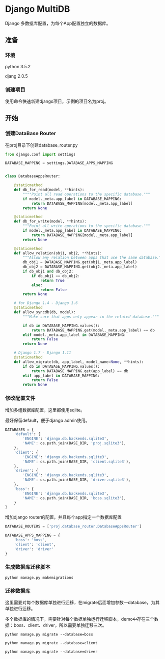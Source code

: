 # Django MultiDB

Django 多数据库配置，为每个App配置独立的数据库。

## 准备

### 环境

python 3.5.2

djang 2.0.5

### 创建项目

使用命令快速新建django项目，示例的项目名为proj。

## 开始

### 创建DataBase Router

在proj目录下创建database_router.py

```python
from django.conf import settings

DATABASE_MAPPING = settings.DATABASE_APPS_MAPPING


class DatabaseAppsRouter:

    @staticmethod
    def db_for_read(model, **hints):
        """"Point all read operations to the specific database."""
        if model._meta.app_label in DATABASE_MAPPING:
            return DATABASE_MAPPING[model._meta.app_label]
        return None

    @staticmethod
    def db_for_write(model, **hints):
        """Point all write operations to the specific database."""
        if model._meta.app_label in DATABASE_MAPPING:
            return DATABASE_MAPPING[model._meta.app_label]
        return None

    @staticmethod
    def allow_relation(obj1, obj2, **hints):
        """Allow any relation between apps that use the same database."""
        db_obj1 = DATABASE_MAPPING.get(obj1._meta.app_label)
        db_obj2 = DATABASE_MAPPING.get(obj2._meta.app_label)
        if db_obj1 and db_obj2:
            if db_obj1 == db_obj2:
                return True
            else:
                return False
        return None

    # for Django 1.4 - Django 1.6
    @staticmethod
    def allow_syncdb(db, model):
        """Make sure that apps only appear in the related database."""

        if db in DATABASE_MAPPING.values():
            return DATABASE_MAPPING.get(model._meta.app_label) == db
        elif model._meta.app_label in DATABASE_MAPPING:
            return False
        return None

    # Django 1.7 - Django 1.11
    @staticmethod
    def allow_migrate(db, app_label, model_name=None, **hints):
        if db in DATABASE_MAPPING.values():
            return DATABASE_MAPPING.get(app_label) == db
        elif app_label in DATABASE_MAPPING:
            return False
        return None
```

### 修改配置文件

增加多组数据库配置，这里都使用sqlite。

最好保留default，便于django admin使用。

```python
DATABASES = {
    'default': {
        'ENGINE': 'django.db.backends.sqlite3',
        'NAME': os.path.join(BASE_DIR, 'proj.sqlite3'),
    },
    'client': {
        'ENGINE': 'django.db.backends.sqlite3',
        'NAME': os.path.join(BASE_DIR, 'client.sqlite3'),
    },
    'driver': {
        'ENGINE': 'django.db.backends.sqlite3',
        'NAME': os.path.join(BASE_DIR, 'driver.sqlite3'),
    },
    'boss': {
        'ENGINE': 'django.db.backends.sqlite3',
        'NAME': os.path.join(BASE_DIR, 'boss.sqlite3'),
    }
}
```

增加django router的配置，并且每个app指定一个数据库配置

```python
DATABASE_ROUTERS = ['proj.database_router.DatabaseAppsRouter']

DATABASE_APPS_MAPPING = {
    'boss': 'boss',
    'client': 'client',
    'driver': 'driver'
}
```

### 生成数据库迁移脚本

`python manage.py makemigrations`

### 迁移数据库

这里需要对每个数据库单独进行迁移，在migrate后面增加参数—database，为其单独进行迁移。

多个数据库的情况下，需要针对每个数据单独运行迁移脚本，demo中存在三个数据：boss、client、driver，所以需要单独迁移三次。

`python manage.py migrate --database=boss`

`python manage.py migrate --database=client`

`python manage.py migrate --database=driver`

